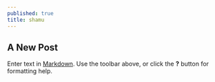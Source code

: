 ```yaml
---
published: true
title: shamu
---
```


## A New Post

Enter text in [Markdown](http://daringfireball.net/projects/markdown/). Use the toolbar above, or click the **?** button for formatting help.
